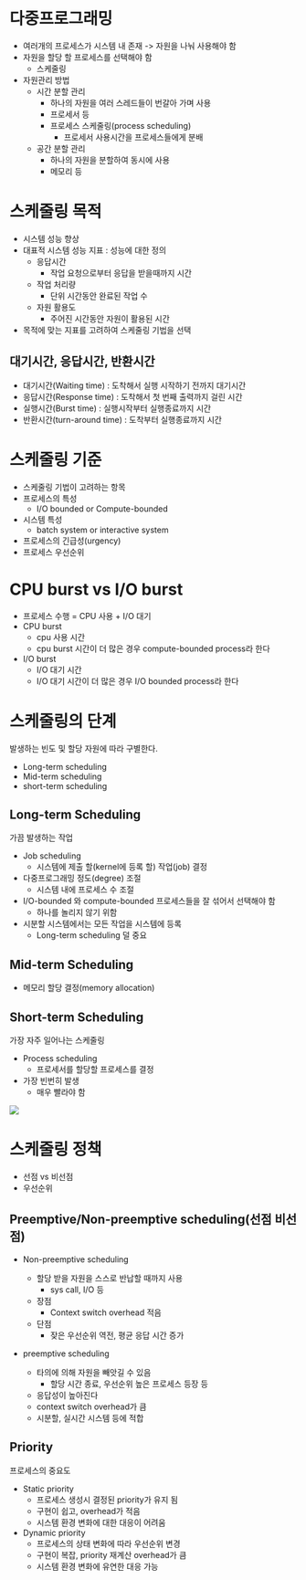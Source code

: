 # 다중프로그래밍
* 여러개의 프로세스가 시스템 내 존재 -> 자원을 나눠 사용해야 함
* 자원을 할당 할 프로세스를 선택해야 함
    * 스케줄링
* 자원관리 방법
    * 시간 분할 관리
        * 하나의 자원을 여러 스레드들이 번갈아 가며 사용
        * 프로세서 등
        * 프로세스 스케줄링(process scheduling) 
            * 프로세서 사용시간을 프로세스들에게 분배
    * 공간 분할 관리
        * 하나의 자원을 분할하여 동시에 사용
        * 메모리 등


# 스케줄링 목적
* 시스템 성능 향상
* 대표적 시스템 성능 지표 : 성능에 대한 정의
    * 응답시간
        * 작업 요청으로부터 응답을 받을때까지 시간
    * 작업 처리량
        * 단위 시간동안 완료된 작업 수
    * 자원 활용도
        * 주어진 시간동안 자원이 활용된 시간
* 목적에 맞는 지표를 고려하여 스케줄링 기법을 선택


## 대기시간, 응답시간, 반환시간
* 대기시간(Waiting time) : 도착해서 실행 시작하기 전까지 대기시간
* 응답시간(Response time) : 도착해서 첫 번째 출력까지 걸린 시간
* 실행시간(Burst time) : 실행시작부터 실행종료까지 시간
* 반환시간(turn-around time) : 도착부터 실행종료까지 시간


# 스케줄링 기준 
* 스케줄링 기법이 고려하는 항목
* 프로세스의 특성
    * I/O bounded or Compute-bounded
* 시스템 특성
    * batch system or interactive system
* 프로세스의 긴급성(urgency)
* 프로세스 우선순위


# CPU burst vs I/O burst
* 프로세스 수행 = CPU 사용 + I/O 대기
* CPU burst
    * cpu 사용 시간
    * cpu burst 시간이 더 많은 경우 compute-bounded process라 한다
* I/O burst
    * I/O 대기 시간
    * I/O 대기 시간이 더 많은 경우 I/O bounded process라 한다

# 스케줄링의 단계
발생하는 빈도 및 할당 자원에 따라 구별한다.

* Long-term scheduling 
* Mid-term scheduling
* short-term scheduling


## Long-term Scheduling
가끔 발생하는 작업
* Job scheduling
    * 시스템에 제출 할(kernel에 등록 할) 작업(job) 결정
* 다중프로그래밍 정도(degree) 조절
    * 시스템 내에 프로세스 수 조절
* I/O-bounded 와 compute-bounded 프로세스들을 잘 섞어서 선택해야 함
    * 하나를 놀리지 않기 위함
* 시분할 시스템에서는 모든 작업을 시스템에 등록
    * Long-term scheduling 덜 중요

## Mid-term Scheduling
* 메모리 할당 결정(memory allocation)


## Short-term Scheduling
가장 자주 일어나는 스케줄링
* Process scheduling
    * 프로세서를 할당할 프로세스를 결정
* 가장 빈번히 발생
    * 매우 빨라야 함

![](https://postfiles.pstatic.net/MjAyMTAzMjNfMjU2/MDAxNjE2NDMwNzYzOTk3.PAODQU8XI0yf1zZaLG22EVquLzhQdQhbx4kLQrsbkVQg.V_gJVIjBIhYJfdYsELuLL2at0IztRsd0T4ol-mtw0NIg.PNG.2008qwe/%EC%BA%A1%EC%B2%98.PNG?type=w773)



# 스케줄링 정책
* 선점 vs 비선점
* 우선순위

## Preemptive/Non-preemptive scheduling(선점 비선점)
* Non-preemptive scheduling
    * 할당 받을 자원을 스스로 반납할 때까지 사용
        * sys call, I/O 등
    * 장점
        * Context switch overhead 적음
    * 단점
        * 잦은 우선순위 역전, 평균 응답 시간 증가

* preemptive scheduling
    * 타의에 의해 자원을 빼앗길 수 있음
        * 할당 시간 종료, 우선순위 높은 프로세스 등장 등
    * 응답성이 높아진다
    * context switch overhead가 큼
    * 시분할, 실시간 시스템 등에 적합

## Priority
프로세스의 중요도

* Static priority
    * 프로세스 생성시 결정된 priority가 유지 됨
    * 구현이 쉽고, overhead가 적음
    * 시스템 환경 변화에 대한 대응이 어려움
* Dynamic priority
    * 프로세스의 상태 변화에 따라 우선순위 변경
    * 구현이 복잡, priority 재계산 overhead가 큼
    * 시스템 환경 변화에 유연한 대응 가능